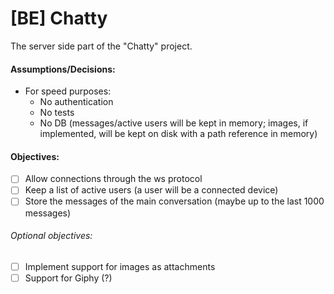 # [BE] Chatty

The server side part of the "Chatty" project.

#### Assumptions/Decisions:
 - For speed purposes:
    - No authentication
    - No tests
    - No DB (messages/active users will be kept in memory; images, if implemented, will be kept on disk with a path reference in memory)

#### Objectives:
 - [ ] Allow connections through the ws protocol
 - [ ] Keep a list of active users (a user will be a connected device)
 - [ ] Store the messages of the main conversation (maybe up to the last 1000 messages)
 
 ###### Optional objectives:
 - [ ] Implement support for images as attachments
 - [ ] Support for Giphy (?)
